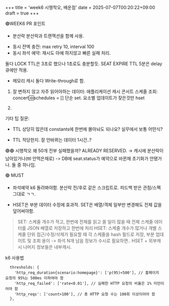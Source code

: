 +++
title = 'week6 시행착오, 배운점'
date = 2025-07-07T00:20:22+09:00
draft = true
+++

🟣WEEK6 PR 포인트

* 분산락
분산락과 트랜잭션을 함께 사용.

- 동시 잔액 충전: max retry 10, interval 100
- 동시 좌석 예약: 재시도 아예 하지않고 빠른 실패 처리.

둘다 LOCK TTL은 3초로 했으나 1초로도 충분할듯.
SEAT EXPIRE TTL 5분은 delay 큐에만 적용. 


* 메모리 캐시
둘다 Write-through로 함. 
1. 잘 변하지 않고 자주 읽어야하는 데이터: 애플리케이션 캐시
콘서트 스케줄 조회: concert:id:schedules = []
단순 set.
요소별 업데이트가 잦은것만 hset

2. 

기타 팁 질문:
- TTL 상당히 많은데 constants에 한번에 몰아놔도 되나요? 실무에서 보통 어떤식?
+ TTL 적당한지. 잘 안바뀌는 데이터 1시간..?


🟣🟣 시행착오
왜 50개 전부 실패했을까?
ALREADY RESERVED.
-> 캐시에 분산락이 남아있거나(ttl 안먹은채로)
-> DB에 seat.status가 예약으로 바뀐채 초기화가 안됐거나.
둘 중 하나임.





🟢 MUST
- 좌석예약 k6 돌려봐야함. 분산락 전/후로 같은 스크립트로.
피드백 받은 관점/스펙 그대로 ㄱㄱ.

- HSET은 부분 데이터 수정에 효과적. 
SET은 배열/객체 일부만 변경해도 전체 값을 덮어써야함.
> SET: 스케줄 개수가 적고, 한번에 전체를 읽고 쓸 일이 많을 때
전체 스케줄 데이터를 JSON 배열로 저장하고 한번에 처리
> HSET: 스케줄 개수가 많거나 개별 스케줄 단위 접근/수정/삭제가 필요할 때
각 스케줄을 hash 필드로 저장, 부분 업데이트 및 조회 용이
-> 좌석 N개 남음 정보가 수시로 필요하면.. HSET + 외부캐시
나머지 정보들은 내부캐시.



k6 사용법
```
  thresholds: {
    'http_req_duration{scenario:homepage}': ['p(95)<500'], // 홈페이지 요청의 95%는 500ms 이하여야 함
    'http_req_failed': ['rate<0.01'], // 실패한 HTTP 요청의 비율은 1% 미만이어야 함
    'http_reqs': ['count>100'], // 총 HTTP 요청 수는 100회 이상이어야 함
  },
```
